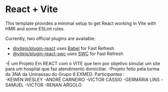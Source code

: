 # React + Vite

This template provides a minimal setup to get React working in Vite with HMR and some ESLint rules.

Currently, two official plugins are available:

- [@vitejs/plugin-react](https://github.com/vitejs/vite-plugin-react/blob/main/packages/plugin-react/README.md) uses [Babel](https://babeljs.io/) for Fast Refresh
- [@vitejs/plugin-react-swc](https://github.com/vitejs/vite-plugin-react-swc) uses [SWC](https://swc.rs/) for Fast Refresh


-É um Projeto Em REACT com o VITE que tem por objetivo simular um site para um hospital que faz atendimento domiciliar. 
-Projeto feito pela turma da 3NA da Uninassau do Grupo 6 EXMED.
Participantes :  
-KEWEN WESLEY
-ANDRÉ CARNEIRO
-VICTOR CÁSSIO
-GERMÁRIA LINS
-SAMUEL 
-VICTOR 
-RENAN ARGOLO
